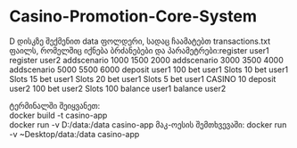 # Casino-Promotion-Core-System

D დისკზე შექმენით data ფოლდერი, სადაც ჩაამატებთ transactions.txt ფაილს, რომელშიც იქნება ბრძანებები და პარამეტრები:register user1
register user2
addscenario 1000 1500 2000
addscenario 3000 3500 4000
addscenario 5000 5500 6000
deposit user1 100
bet user1 Slots 10
bet user1 Slots 15
bet user1 Slots 20
bet user1 Slots 5
bet user1 CASINO 10
deposit user2 100
bet user2 Slots 100
balance user1
balance user2


ტერმინალში შეიყვანეთ:  
docker build -t casino-app  
docker run -v D:/data:/data casino-app
მაკ-ოესის შემთხვევაში:
docker run -v ~Desktop/data:/data casino-app
